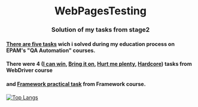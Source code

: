 <!DOCTYPE html>
 <html>
  <head>
    <meta charset="utf-8">
  </head>
  <body>
    <h1 align="center">WebPagesTesting</h1>
    <h3 align="center">Solution of my tasks from stage2</h3>


<p><h4 align="left"><a href="https://github.com/AntonMarhol/ta_training-java/tree/main/src/test/java/com/epam/training/student_anton_marhol">There are five tasks</a> wich i solved during my education process on EPAM's "QA Automation" courses. </h4></p>
<p><h4 align="left">There were 4 (<a href="https://github.com/AntonMarhol/ta_training-java/tree/main/src/test/java/com/epam/training/student_anton_marhol/i_can_win">I can win</a>,
                                  <a href="https://github.com/AntonMarhol/ta_training-java/tree/main/src/test/java/com/epam/training/student_anton_marhol/bring_it_on">Bring it on</a>,
                                  <a href="https://github.com/AntonMarhol/ta_training-java/tree/main/src/test/java/com/epam/training/student_anton_marhol/hurt_me_plenty">Hurt me plenty</a>,
                                  <a href="https://github.com/AntonMarhol/ta_training-java/tree/main/src/test/java/com/epam/training/student_anton_marhol/hardcore">Hardcore</a>) tasks from WebDriver course</h4></p> 
<p><h4 align="left">and <a href="https://github.com/AntonMarhol/ta_training-java/tree/main/src/test/java/com/epam/training/student_anton_marhol/framework_practical_task">Framework practical task</a> from Framework course.</h4></p> 






[![Top Langs](https://github-readme-stats.vercel.app/api/top-langs/?username=AntonMarhol&layout=compact)](https://github.com/AntonMarhol/ta_training-java)
  </body>
</html>
